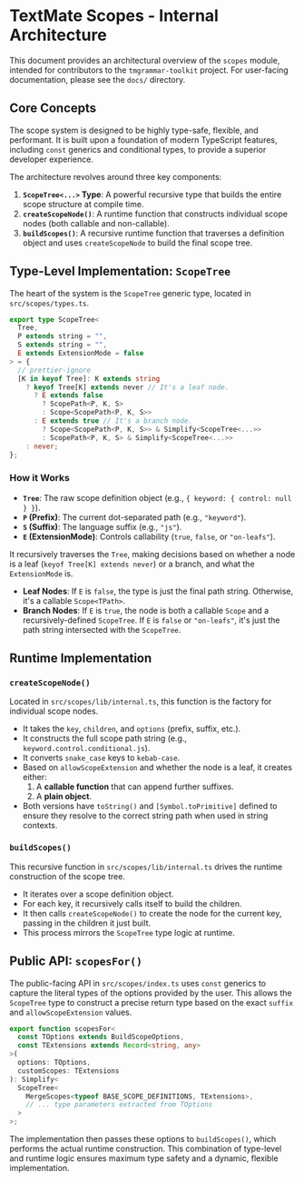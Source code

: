 # TextMate Scopes - Internal Architecture

This document provides an architectural overview of the `scopes` module, intended for contributors to the `tmgrammar-toolkit` project. For user-facing documentation, please see the `docs/` directory.

## Core Concepts

The scope system is designed to be highly type-safe, flexible, and performant. It is built upon a foundation of modern TypeScript features, including `const` generics and conditional types, to provide a superior developer experience.

The architecture revolves around three key components:
1.  **`ScopeTree<...>` Type**: A powerful recursive type that builds the entire scope structure at compile time.
2.  **`createScopeNode()`**: A runtime function that constructs individual scope nodes (both callable and non-callable).
3.  **`buildScopes()`**: A recursive runtime function that traverses a definition object and uses `createScopeNode` to build the final scope tree.

## Type-Level Implementation: `ScopeTree`

The heart of the system is the `ScopeTree` generic type, located in `src/scopes/types.ts`.

```typescript
export type ScopeTree<
  Tree, 
  P extends string = "", 
  S extends string = "", 
  E extends ExtensionMode = false
> = {
  // prettier-ignore
  [K in keyof Tree]: K extends string
    ? keyof Tree[K] extends never // It's a leaf node.
      ? E extends false
        ? ScopePath<P, K, S> 
        : Scope<ScopePath<P, K, S>>
      : E extends true // It's a branch node.
        ? Scope<ScopePath<P, K, S>> & Simplify<ScopeTree<...>>
        : ScopePath<P, K, S> & Simplify<ScopeTree<...>>
    : never;
};
```

### How it Works

- **`Tree`**: The raw scope definition object (e.g., `{ keyword: { control: null } }`).
- **`P` (Prefix)**: The current dot-separated path (e.g., `"keyword"`).
- **`S` (Suffix)**: The language suffix (e.g., `"js"`).
- **`E` (ExtensionMode)**: Controls callability (`true`, `false`, or `"on-leafs"`).

It recursively traverses the `Tree`, making decisions based on whether a node is a leaf (`keyof Tree[K] extends never`) or a branch, and what the `ExtensionMode` is.

- **Leaf Nodes**: If `E` is `false`, the type is just the final path string. Otherwise, it's a callable `Scope<TPath>`.
- **Branch Nodes**: If `E` is `true`, the node is both a callable `Scope` and a recursively-defined `ScopeTree`. If `E` is `false` or `"on-leafs"`, it's just the path string intersected with the `ScopeTree`.

## Runtime Implementation

### `createScopeNode()`

Located in `src/scopes/lib/internal.ts`, this function is the factory for individual scope nodes.

- It takes the `key`, `children`, and `options` (prefix, suffix, etc.).
- It constructs the full scope path string (e.g., `keyword.control.conditional.js`).
- It converts `snake_case` keys to `kebab-case`.
- Based on `allowScopeExtension` and whether the node is a leaf, it creates either:
  1.  A **callable function** that can append further suffixes.
  2.  A **plain object**.
- Both versions have `toString()` and `[Symbol.toPrimitive]` defined to ensure they resolve to the correct string path when used in string contexts.

### `buildScopes()`

This recursive function in `src/scopes/lib/internal.ts` drives the runtime construction of the scope tree.

- It iterates over a scope definition object.
- For each key, it recursively calls itself to build the children.
- It then calls `createScopeNode()` to create the node for the current key, passing in the children it just built.
- This process mirrors the `ScopeTree` type logic at runtime.

## Public API: `scopesFor()`

The public-facing API in `src/scopes/index.ts` uses `const` generics to capture the literal types of the options provided by the user. This allows the `ScopeTree` type to construct a precise return type based on the exact `suffix` and `allowScopeExtension` values.

```typescript
export function scopesFor<
  const TOptions extends BuildScopeOptions, 
  const TExtensions extends Record<string, any>
>(
  options: TOptions, 
  customScopes: TExtensions
): Simplify<
  ScopeTree<
    MergeScopes<typeof BASE_SCOPE_DEFINITIONS, TExtensions>,
    // ... type parameters extracted from TOptions
  >
>;
```

The implementation then passes these options to `buildScopes()`, which performs the actual runtime construction. This combination of type-level and runtime logic ensures maximum type safety and a dynamic, flexible implementation. 